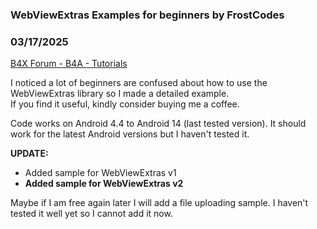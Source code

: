 ### WebViewExtras Examples for beginners by FrostCodes
### 03/17/2025
[B4X Forum - B4A - Tutorials](https://www.b4x.com/android/forum/threads/133703/)

I noticed a lot of beginners are confused about how to use the WebViewExtras library so I made a detailed example.  
If you find it useful, kindly consider buying me a coffee.  
  
Code works on Android 4.4 to Android 14 (last tested version). It should work for the latest Android versions but I haven't tested it.  
  
**UPDATE:**  

- Added sample for WebViewExtras v1
- **Added sample for WebViewExtras v2**

  
Maybe if I am free again later I will add a file uploading sample. I haven't tested it well yet so I cannot add it now.